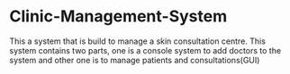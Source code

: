 # Clinic-Management-System

This a system that is build to manage a skin consultation centre.
This system contains two parts, one is a console system to add doctors to the system and other one is to manage patients and consultations(GUI)
